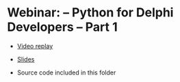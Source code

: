 
# Webinar: – Python for Delphi Developers – Part 1

- [Video replay](https://youtu.be/aCz5h96ObUM)

- [Slides](https://www.slideshare.net/embarcaderotechnet/python-for-delphi-developers-part-1-introduction)

- Source code included in this folder